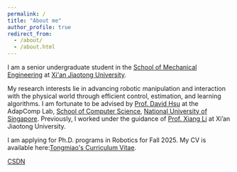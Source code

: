 ```yaml
---
permalink: /
title: "About me"
author_profile: true
redirect_from: 
  - /about/
  - /about.html
---
```


I am a senior undergraduate student in the [School of Mechanical Engineering](http://mec.xjtu.edu.cn/) at [Xi'an Jiaotong University](https://www.xjtu.edu.cn/). 

My research interests lie in advancing robotic manipulation and interaction with the physical world through efficient control, estimation, and learning algorithms. I am fortunate to be advised by  [Prof. David Hsu](https://www.comp.nus.edu.sg/~dyhsu/) at the AdapComp Lab, [School of Computer Science](https://www.comp.nus.edu.sg/cs/), [National University of Singapore](https://www.nus.edu.sg/). Previously, I worked under the guidance of [Prof. Xiang Li](https://gr.xjtu.edu.cn/web/lixiang) at Xi’an Jiaotong University.

I am applying for Ph.D. programs in Robotics for Fall 2025. My CV is available here:[Tongmiao's Curriculum Vitae](../assets/Curriculum_Vitae.pdf). 

[CSDN](https://blog.csdn.net/weixin_68087022?ops_request_misc=%7B%22request%5Fid%22%3A%2206d40b7aea6bd974dda69d4b606ac7e6%22%2C%22scm%22%3A%2220140713.130064515..%22%7D&request_id=06d40b7aea6bd974dda69d4b606ac7e6&biz_id=206&utm_medium=distribute.pc_search_result.none-task-user-null-1-151505242-null-null.nonecase&utm_term=%E5%96%B5%E5%96%9C%E6%AC%A2%E6%95%B2%E7%94%B5%E8%84%91&spm=1018.2226.3001.4351)


